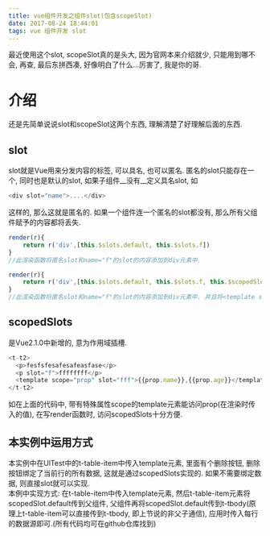```yaml
---
title: vue组件开发之组件slot(包含scopeSlot)
date: 2017-08-24 18:44:01
tags: vue 组件开发 slot
---
```



最近使用这个slot, scopeSlot真的是头大, 因为官网本来介绍就少, 只能用到哪不会, 再查, 最后东拼西凑, 好像明白了什么...厉害了, 我是你的哥. 
<!-- more -->
# 介绍
还是先简单说说slot和scopeSlot这两个东西, 理解清楚了好理解后面的东西. 

## slot
slot就是Vue用来分发内容的标签, 可以具名, 也可以匿名. 匿名的slot只能存在一个, 同时也是默认的slot, 如果子组件__没有__定义具名slot, 如  
```javascript
<div slot="name">....</div>
```
这样的, 那么这就是匿名的. 如果一个组件连一个匿名的slot都没有, 那么所有父组件赋予的内容都将丢失.
```javascript
render(r){
	return r('div',[this.$slots.default, this.$slots.f])    
}
//此渲染函数将匿名slot和name="f"的slot的内容添加到div元素中. 
```
```javascript
render(r){
	return r('div',[this.$slots.default, this.$slots.f, this.$scopedSlots.fff(this.info)])
}
//此渲染函数将匿名slot和name="f"的slot的内容添加到div元素中. 并且将<template slot="fff">...</template>元素放入div中
```

## scopedSlots
是Vue2.1.0中新增的, 意为作用域插槽. 
```javascript
<t-t2>
  <p>fesfsfesafesafeasfase</p>
  <p slot="f">ffffffff</p>
  <template scope="prop" slot="fff">{{prop.name}},{{prop.age}}</template>
</t-t2>
```
如在上面的代码中, 带有特殊属性scope的template元素能访问prop(在渲染时传入的值), 在写render函数时, 访问scopedSlots十分方便.

## 本实例中运用方式
本实例中在UlTest中的t-table-item中传入template元素, 里面有个删除按钮, 删除按钮绑定了当前行的所有数据, 这就是通过scopedSlots实现的. 如果不需要绑定数据, 则直接slot就可以实现. 
<br>
本例中实现方式: 在t-table-item中传入template元素, 然后t-table-item元素将scopedSlot.default传到父组件, 父组件再将scopedSlot.default传到t-tbody(原理上t-table-item可以直接传到t-tbody, 即上节说的非父子通信), 应用时传入每行的数据源即可.(所有代码均可在github仓库找到)